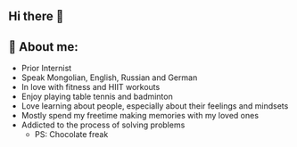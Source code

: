 ## Hi there 👋

## 🔭 About me:
- Prior Internist 
- Speak Mongolian, English, Russian and German
- In love with fitness and HIIT workouts
- Enjoy playing table tennis and badminton
- Love learning about people, especially about their feelings and mindsets
- Mostly spend my freetime making memories with my loved ones
- Addicted to the process of solving problems
  - PS: Chocolate freak

